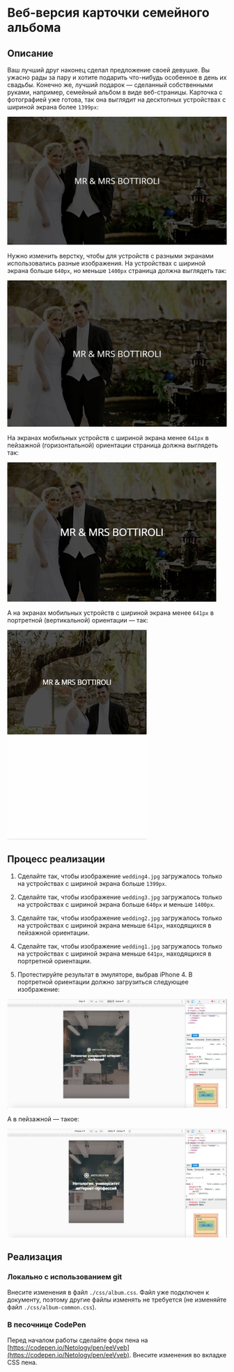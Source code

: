 # Веб-версия карточки семейного альбома

## Описание

Ваш лучший друг наконец сделал предложение своей девушке. Вы ужасно рады за пару и хотите подарить что-нибудь особенное в день их свадьбы. Конечно же, лучший подарок — сделанный собственными руками, например, семейный альбом в виде веб-страницы. Карточка с фотографией уже готова, так она выглядит на десктопных устройствах с шириной экрана более `1399px`:

![Photo card layout current desktop more than 1400px](../../sources/adaptive-typography-album-current.jpg)

Нужно изменить верстку, чтобы для устройств с разными экранами использовались разные изображения. На устройствах с шириной экрана больше `640px`, но меньше `1400px` страница должна выглядеть так:

![Photo card layout target desktop](../../sources/adaptive-typography-album-desktop.jpg)

На экранах мобильных устройств с шириной экрана менее `641px` в пейзажной (горизонтальной) ориентации страница должна выглядеть так:

![Photo card layout target small](../../sources/adaptive-typography-album-landscape.jpg)

А на экранах мобильных устройств с шириной экрана менее `641px` в портретной (вертикальной) ориентации — так:

![Photo card layout target small](../../sources/adaptive-typography-album-portrait.jpg)

## Процесс реализации

1. Сделайте так, чтобы изображение `wedding4.jpg` загружалось только на устройствах с шириной экрана больше `1399px`.

2. Сделайте так, чтобы изображение `wedding3.jpg` загружалось только на устройствах с шириной экрана больше `640px` и меньше `1400px`.

3. Сделайте так, чтобы изображение `wedding2.jpg` загружалось только на устройствах с шириной экрана меньше `641px`, находящихся в пейзажной ориентации.

4. Сделайте так, чтобы изображение `wedding1.jpg` загружалось только на устройствах с шириной экрана меньше `641px`, находящихся в портретной ориентации.

5. Протестируйте результат в эмуляторе, выбрав iPhone 4. В портретной ориентации должно загрузиться следующее изображение: 

![Photo card layout target on a small portrait screen](../../sources/adaptive-layout-welcome-step0.jpg)

А в пейзажной — такое:

![Photo card layout target on a small landscape screen](../../sources/adaptive-layout-welcome-step1.jpg)

## Реализация

### Локально с использованием git

Внесите изменения в файл `./css/album.css`. Файл уже подключен к документу, поэтому другие файлы изменять не требуется (не изменяйте файл `./css/album-common.css`).

### В песочнице CodePen

Перед началом работы сделайте форк пена на [https://codepen.io/Netology/pen/eeVveb](https://codepen.io/Netology/pen/eeVveb).
Внесите изменения во вкладке CSS пена.